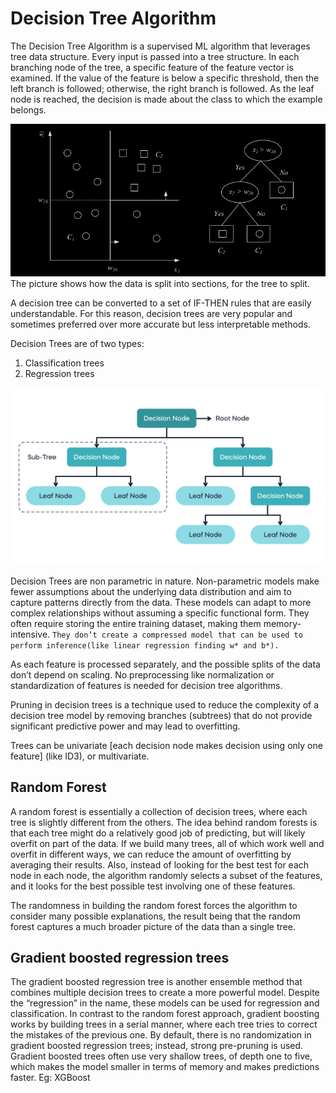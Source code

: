 # Decision Tree Algorithm
The Decision Tree Algorithm is a supervised ML algorithm that leverages tree data structure. Every input is passed into a tree structure. In each branching node of the tree, a specific feature of the feature vector is examined. If the value of the feature is below a specific threshold, then the left branch is followed; otherwise, the right branch is followed. As the leaf node is reached, the decision is made about the class to which the example belongs.

![Alt text](<Screenshot from 2023-12-14 12-56-48.png>)
The picture shows how the data is split into sections, for the tree to split.

A decision tree can be converted to a set of IF-THEN rules that are easily understandable. For this reason, decision trees are very popular and sometimes preferred over more accurate but less interpretable
methods.

Decision Trees are of two types:
 1. Classification trees
 2. Regression trees

![Alt text](image-3.png)


Decision Trees are non parametric in nature. Non-parametric models make fewer assumptions about the underlying data distribution and aim to capture patterns directly from the data. These models can adapt to more complex relationships without assuming a specific functional form. They often require storing the entire training dataset, making them memory-intensive. ```They don’t create a compressed model that can be used to perform inference(like linear regression finding w* and b*).```

As each feature is processed separately, and the possible splits of the data don’t depend on scaling. No preprocessing like normalization or standardization of features is needed for decision tree algorithms.

Pruning in decision trees is a technique used to reduce the complexity of a decision tree model by removing branches (subtrees) that do not provide significant predictive power and may lead to overfitting. 

Trees can be univariate [each decision node makes decision using only one feature] (like ID3), or multivariate.

## Random Forest
A random forest is essentially a collection of decision trees, where each tree is slightly different from the others. The idea behind random forests is that each tree might do a relatively good job of predicting, but will likely overfit on part of the data. If we build many trees, all of which work well and overfit in different ways, we can reduce the amount of overfitting by averaging their results. Also, instead of looking for the best test for each node in each node,  the algorithm randomly selects a subset of the features, and it looks for the best possible test involving one of these features.

The randomness in building the random forest forces the algorithm to consider many possible explanations, the result being that the random forest captures a much broader picture of the data than a single tree.

## Gradient boosted regression trees
The gradient boosted regression tree is another ensemble method that combines multiple decision trees to create a more powerful model. Despite the “regression” in the name, these models can be used for regression and classification. In contrast to the random forest approach, gradient boosting works by building trees in a serial manner, where each tree tries to correct the mistakes of the previous one. By default, there is no randomization in gradient boosted regression trees; instead, strong pre-pruning is used. Gradient boosted trees often use very shallow trees, of depth one to five, which makes the model smaller in terms of memory and makes predictions faster.
Eg: XGBoost